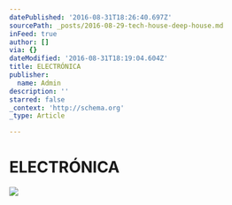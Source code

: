 ```yaml
---
datePublished: '2016-08-31T18:26:40.697Z'
sourcePath: _posts/2016-08-29-tech-house-deep-house.md
inFeed: true
author: []
via: {}
dateModified: '2016-08-31T18:19:04.604Z'
title: ELECTRÓNICA
publisher:
  name: Admin
description: ''
starred: false
_context: 'http://schema.org'
_type: Article

---
```

# ELECTRÓNICA
![](https://the-grid-user-content.s3-us-west-2.amazonaws.com/87065169-0558-478d-a2be-21c8493bba7c.jpg)